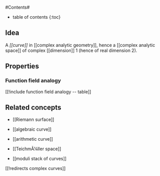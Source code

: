 
#Contents#
* table of contents
{:toc}

## Idea

A _[[curve]]_ in [[complex analytic geometry]], hence a [[complex analytic space]] of complex [[dimension]] 1 (hence of real dimension 2).

## Properties

### Function field analogy

[[!include function field analogy -- table]]

## Related concepts

* [[Riemann surface]]

* [[algebraic curve]]

* [[arithmetic curve]]

* [[TeichmÃ¼ller space]]

* [[moduli stack of curves]]

[[!redirects complex curves]]

